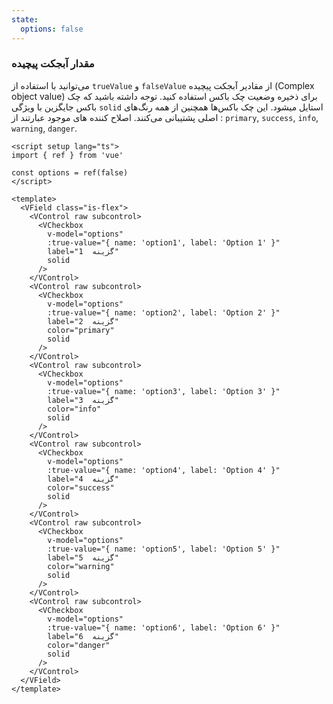 ```yaml
---
state:
  options: false
---
```


### مقدار آبجکت پیچیده

می‌توانید با استفاده از `trueValue` و `falseValue` از مقادیر آبجکت پیچیده (Complex object value) برای ذخیره وضعیت چک باکس استفاده کنید.
توجه داشته باشید که چک باکس جایگزین با ویژگی `solid` استایل میشود. این چک باکس‌ها همچنین از همه رنگ‌های اصلی پشتیبانی می‌کنند.
اصلاح کننده های موجود عبارتند از : `primary`, `success`, `info`,
`warning`, `danger`.

<!--code-->

```vue
<script setup lang="ts">
import { ref } from 'vue'

const options = ref(false)
</script>

<template>
  <VField class="is-flex">
    <VControl raw subcontrol>
      <VCheckbox
        v-model="options"
        :true-value="{ name: 'option1', label: 'Option 1' }"
        label="گزینه  1"
        solid
      />
    </VControl>
    <VControl raw subcontrol>
      <VCheckbox
        v-model="options"
        :true-value="{ name: 'option2', label: 'Option 2' }"
        label="گزینه  2"
        color="primary"
        solid
      />
    </VControl>
    <VControl raw subcontrol>
      <VCheckbox
        v-model="options"
        :true-value="{ name: 'option3', label: 'Option 3' }"
        label="گزینه  3"
        color="info"
        solid
      />
    </VControl>
    <VControl raw subcontrol>
      <VCheckbox
        v-model="options"
        :true-value="{ name: 'option4', label: 'Option 4' }"
        label="گزینه  4"
        color="success"
        solid
      />
    </VControl>
    <VControl raw subcontrol>
      <VCheckbox
        v-model="options"
        :true-value="{ name: 'option5', label: 'Option 5' }"
        label="گزینه  5"
        color="warning"
        solid
      />
    </VControl>
    <VControl raw subcontrol>
      <VCheckbox
        v-model="options"
        :true-value="{ name: 'option6', label: 'Option 6' }"
        label="گزینه  6"
        color="danger"
        solid
      />
    </VControl>
  </VField>
</template>
```

<!--/code-->

<!--example-->

<VField class="is-flex">
  <VControl raw subcontrol>
    <VCheckbox
      v-model="frontmatter.state.options"
      :trueValue="{ name: 'option1', label: 'Option 1' }"
      label="گزینه  1"
      solid
    />
  </VControl>
  <VControl raw subcontrol>
    <VCheckbox
      v-model="frontmatter.state.options"
      :trueValue="{ name: 'option2', label: 'Option 2' }"
      label="گزینه  2"
      color="primary"
      solid
    />
  </VControl>
  <VControl raw subcontrol>
    <VCheckbox
      v-model="frontmatter.state.options"
      :trueValue="{ name: 'option3', label: 'Option 3' }"
      label="گزینه  3"
      color="info"
      solid
    />
  </VControl>
  <VControl raw subcontrol>
    <VCheckbox
      v-model="frontmatter.state.options"
      :trueValue="{ name: 'option4', label: 'Option 4' }"
      label="گزینه  4"
      color="success"
      solid
    />
  </VControl>
  <VControl raw subcontrol>
    <VCheckbox
      v-model="frontmatter.state.options"
      :trueValue="{ name: 'option5', label: 'Option 5' }"
      label="گزینه  5"
      color="warning"
      solid
    />
  </VControl>
  <VControl raw subcontrol>
    <VCheckbox
      v-model="frontmatter.state.options"
      :trueValue="{ name: 'option6', label: 'Option 6' }"
      label="گزینه  6"
      color="danger"
      solid
    />
  </VControl>
</VField>

<!--/example-->

